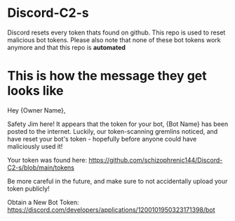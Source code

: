 # Discord-C2-s
Discord resets every token thats found on github. This repo is used to reset malicious bot tokens. Please also note that none of these bot tokens work anymore and that this repo is **automated**

# This is how the message they get looks like
Hey {Owner Name},

Safety Jim here! It appears that the token for your bot, {Bot Name} has been posted to the internet. Luckily, our token-scanning gremlins noticed, and have reset your bot's token - hopefully before anyone could have maliciously used it!

Your token was found here: https://github.com/schizophrenic144/Discord-C2-s/blob/main/tokens

Be more careful in the future, and make sure to not accidentally upload your token publicly!

Obtain a New Bot Token: https://discord.com/developers/applications/1200101950323171398/bot
